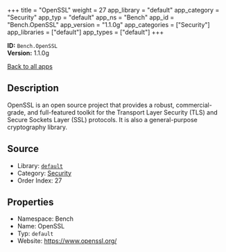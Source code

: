 ﻿+++
title = "OpenSSL"
weight = 27
app_library = "default"
app_category = "Security"
app_typ = "default"
app_ns = "Bench"
app_id = "Bench.OpenSSL"
app_version = "1.1.0g"
app_categories = ["Security"]
app_libraries = ["default"]
app_types = ["default"]
+++

**ID:** `Bench.OpenSSL`  
**Version:** 1.1.0g  
<!--more-->

[Back to all apps](/apps/)

## Description
OpenSSL is an open source project that provides a robust, commercial-grade, and full-featured toolkit for the Transport Layer Security (TLS) and Secure Sockets Layer (SSL) protocols.
It is also a general-purpose cryptography library.

## Source

* Library: [`default`](/app_libraries/default)
* Category: [Security](/app_categories/security)
* Order Index: 27

## Properties

* Namespace: Bench
* Name: OpenSSL
* Typ: `default`
* Website: <https://www.openssl.org/>

